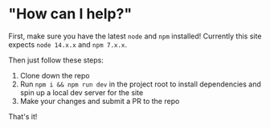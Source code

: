 # "How can I help?"

First, make sure you have the latest `node` and `npm` installed!  Currently this site expects `node 14.x.x` and `npm 7.x.x`.

Then just follow these steps:

1. Clone down the repo
2. Run `npm i && npm run dev` in the project root to install dependencies and spin up a local dev server for the site
3. Make your changes and submit a PR to the repo

That's it!
